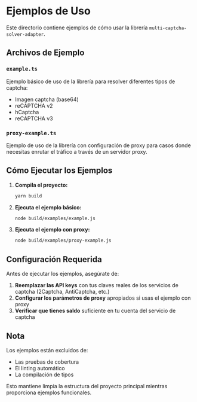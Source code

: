 # Ejemplos de Uso

Este directorio contiene ejemplos de cómo usar la librería `multi-captcha-solver-adapter`.

## Archivos de Ejemplo

### `example.ts`

Ejemplo básico de uso de la librería para resolver diferentes tipos de captcha:

- Imagen captcha (base64)
- reCAPTCHA v2
- hCaptcha  
- reCAPTCHA v3

### `proxy-example.ts`

Ejemplo de uso de la librería con configuración de proxy para casos donde necesitas enrutar el tráfico a través de un servidor proxy.

## Cómo Ejecutar los Ejemplos

1. **Compila el proyecto:**

   ```bash
   yarn build
   ```

2. **Ejecuta el ejemplo básico:**

   ```bash
   node build/examples/example.js
   ```

3. **Ejecuta el ejemplo con proxy:**

   ```bash
   node build/examples/proxy-example.js
   ```

## Configuración Requerida

Antes de ejecutar los ejemplos, asegúrate de:

1. **Reemplazar las API keys** con tus claves reales de los servicios de captcha (2Captcha, AntiCaptcha, etc.)
2. **Configurar los parámetros de proxy** apropiados si usas el ejemplo con proxy
3. **Verificar que tienes saldo** suficiente en tu cuenta del servicio de captcha

## Nota

Los ejemplos están excluidos de:

- Las pruebas de cobertura
- El linting automático
- La compilación de tipos

Esto mantiene limpia la estructura del proyecto principal mientras proporciona ejemplos funcionales.
